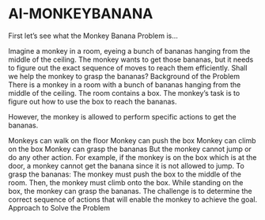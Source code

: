 # AI-MONKEYBANANA
First let’s see what the Monkey Banana Problem is…

Imagine a monkey in a room, eyeing a bunch of bananas hanging from the middle of the ceiling. The monkey wants to get those bananas, but it needs to figure out the exact sequence of moves to reach them efficiently. Shall we help the monkey to grasp the bananas?
Background of the Problem
There is a monkey in a room with a bunch of bananas hanging from the middle of the ceiling. The room contains a box. The monkey’s task is to figure out how to use the box to reach the bananas.

However, the monkey is allowed to perform specific actions to get the bananas.

Monkeys can walk on the floor
Monkey can push the box
Monkey can climb on the box
Monkey can grasp the bananas
But the monkey cannot jump or do any other action. For example, if the monkey is on the box which is at the door, a monkey cannot get the banana since it is not allowed to jump.
To grasp the bananas:
The monkey must push the box to the middle of the room.
Then, the monkey must climb onto the box.
While standing on the box, the monkey can grasp the bananas.
The challenge is to determine the correct sequence of actions that will enable the monkey to achieve the goal.
Approach to Solve the Problem
